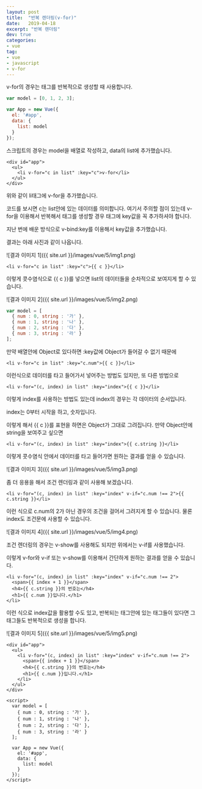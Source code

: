 ```yaml
---
layout: post
title:  "반복 렌더링(v-for)"
date:   2019-04-18
excerpt: "반복 렌더링"
dev: true
categories:
- vue
tag:
- vue
- javascript
- v-for
---
```


v-for의 경우는 태그를 반복적으로 생성할 때 사용합니다.

```javascript
var model = [0, 1, 2, 3];

var App = new Vue({
  el: '#app',
  data: {
    list: model
  }
});
```

스크립트의 경우는 model을 배열로 작성하고, data의 list에 추가했습니다.

```vue
<div id="app">
  <ul>
    <li v-for="c in list" :key="c">v-for</li>
  </ul>
</div>
```

위와 같이 li태그에 v-for을 추가했습니다.

코드를 보시면 c는 list안에 있는 데이터를 의미합니다. 여기서 주의할 점이 있는데 v-for을 이용해서 반복해서 태그를 생성할 경우 태그에 key값을 꼭 추가하셔야 합니다.

지난 번에 배운 방식으로 v-bind:key를 이용해서 key값을 추가했습니다.

결과는 아래 사진과 같이 나옵니다.

![결과 이미지 1]({{ site.url }}/images/vue/5/img1.png)

```vue
<li v-for="c in list" :key="c">{{ c }}</li>
```

이렇게 콧수염식으로 {{ c }}를 넣으면 list의 데이터들을 순차적으로 보여지게 할 수 있습니다.

![결과 이미지 2]({{ site.url }}/images/vue/5/img2.png)

```javascript
var model = [
  { num : 0, string : '가' },
  { num : 1, string : '나' },
  { num : 2, string : '다' },
  { num : 3, string : '라' }
];
```

만약 배열안에 Object로 있다하면 :key값에 Object가 들어갈 수 없기 때문에

```vue
<li v-for="c in list" :key="c.num">{{ c }}</li>
```

이런식으로 데이터를 타고 들어가서 넣어주는 방법도 있지만, 또 다른 방법으로

```vue
<li v-for="(c, index) in list" :key="index">{{ c }}</li>
```

이렇게 index를 사용하는 방법도 있는데 index의 경우는 각 데이터의 순서입니다.

index는 0부터 시작을 하고, 숫자입니다.

이렇게 해서 {{ c }}를 표현을 하면은 Object가 그대로 그려집니다. 만약 Object안에 string을 보여주고 싶으면

```vue
<li v-for="(c, index) in list" :key="index">{{ c.string }}</li>
```

이렇게 콧수염식 안에서 데이터를 타고 들어가면 원하는 결과를 얻을 수 있습니다.

![결과 이미지 3]({{ site.url }}/images/vue/5/img3.png)

좀 더 응용을 해서 조건 렌더링과 같이 사용해 보겠습니다.


```vue
<li v-for="(c, index) in list" :key="index" v-if="c.num !== 2">{{ c.string }}</li>
```

이런 식으로 c.num의 2가 아닌 경우의 조건을 걸어서 그려지게 할 수 있습니다. 물론 index도 조건문에 사용할 수 있습니다.

![결과 이미지 4]({{ site.url }}/images/vue/5/img4.png)

조건 렌더링의 경우는 v-show를 사용해도 되지만 위에서는 v-if를 사용했습니다.

이렇게 v-for와 v-if 또는 v-show를 이용해서 간단하게 원하는 결과를 얻을 수 있습니다.

```vue
<li v-for="(c, index) in list" :key="index" v-if="c.num !== 2">
  <span>{{ index + 1 }}</span>
  <h4>{{ c.string }}의 번호는</h4>
  <h1>{{ c.num }}입니다.</h1>
</li>
```
이런 식으로 index값을 활용할 수도 있고, 반복되는 태그안에 있는 태그들이 있다면 그 태그들도 반복적으로 생성을 합니다.

![결과 이미지 5]({{ site.url }}/images/vue/5/img5.png)

```vue
<div id="app">
  <ul>
    <li v-for="(c, index) in list" :key="index" v-if="c.num !== 2">
      <span>{{ index + 1 }}</span>
      <h4>{{ c.string }}의 번호는</h4>
      <h1>{{ c.num }}입니다.</h1>
    </li>
  </ul>
</div>

<script>
  var model = [
    { num : 0, string : '가' },
    { num : 1, string : '나' },
    { num : 2, string : '다' },
    { num : 3, string : '라' }
  ];

  var App = new Vue({
    el: '#app',
    data: {
      list: model
    }
  });
</script>
```
